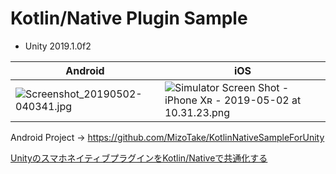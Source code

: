 # Kotlin/Native Plugin Sample

- Unity 2019.1.0f2

|Android|iOS|
|---|---|
|![Screenshot_20190502-040341.jpg](https://qiita-image-store.s3.ap-northeast-1.amazonaws.com/0/127761/e6884e05-c701-729d-1edc-845ba6a8b78f.jpeg)|![Simulator Screen Shot - iPhone Xʀ - 2019-05-02 at 10.31.23.png](https://qiita-image-store.s3.ap-northeast-1.amazonaws.com/0/127761/05acbdb2-e090-2168-a201-2107b6108534.png)|

Android Project → https://github.com/MizoTake/KotlinNativeSampleForUnity

[UnityのスマホネイティブプラグインをKotlin/Nativeで共通化する](https://qiita.com/MizoTake/items/68a5ca7b4846a378a21b)
